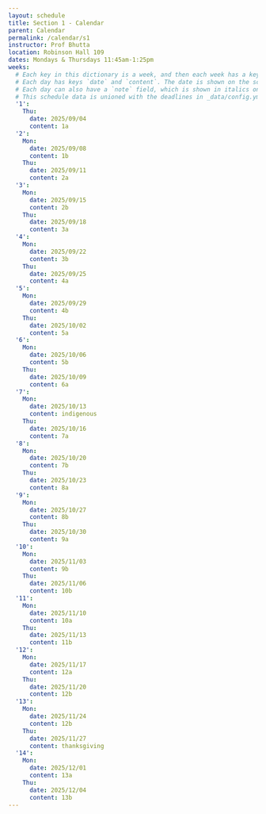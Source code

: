 ```yaml
---
layout: schedule
title: Section 1 - Calendar
parent: Calendar
permalink: /calendar/s1
instructor: Prof Bhutta
location: Robinson Hall 109
dates: Mondays & Thursdays 11:45am-1:25pm
weeks:
  # Each key in this dictionary is a week, and then each week has a key in [Mon, Tue, Wed, Thu, Fri].
  # Each day has keys `date` and `content`. The date is shown on the schedule, and `content` is a key into the yml file in _data/modules.yml. `content` may be an array.
  # Each day can also have a `note` field, which is shown in italics on the calendar.
  # This schedule data is unioned with the deadlines in _data/config.yml
  '1':
    Thu:
      date: 2025/09/04
      content: 1a
  '2':
    Mon:
      date: 2025/09/08
      content: 1b
    Thu:
      date: 2025/09/11
      content: 2a
  '3':
    Mon:
      date: 2025/09/15
      content: 2b
    Thu:
      date: 2025/09/18
      content: 3a
  '4':
    Mon:
      date: 2025/09/22
      content: 3b
    Thu:
      date: 2025/09/25
      content: 4a
  '5':
    Mon:
      date: 2025/09/29
      content: 4b
    Thu:
      date: 2025/10/02
      content: 5a
  '6':
    Mon:
      date: 2025/10/06
      content: 5b
    Thu:
      date: 2025/10/09
      content: 6a
  '7':
    Mon:
      date: 2025/10/13
      content: indigenous
    Thu:
      date: 2025/10/16
      content: 7a
  '8':
    Mon:
      date: 2025/10/20
      content: 7b
    Thu:
      date: 2025/10/23
      content: 8a
  '9':
    Mon:
      date: 2025/10/27
      content: 8b
    Thu:
      date: 2025/10/30
      content: 9a
  '10':
    Mon:
      date: 2025/11/03
      content: 9b
    Thu:
      date: 2025/11/06
      content: 10b
  '11':
    Mon:
      date: 2025/11/10
      content: 10a
    Thu:
      date: 2025/11/13
      content: 11b
  '12':
    Mon:
      date: 2025/11/17
      content: 12a
    Thu:
      date: 2025/11/20
      content: 12b
  '13':
    Mon:
      date: 2025/11/24
      content: 12b
    Thu:
      date: 2025/11/27
      content: thanksgiving
  '14':
    Mon:
      date: 2025/12/01
      content: 13a
    Thu:
      date: 2025/12/04
      content: 13b
---
```

